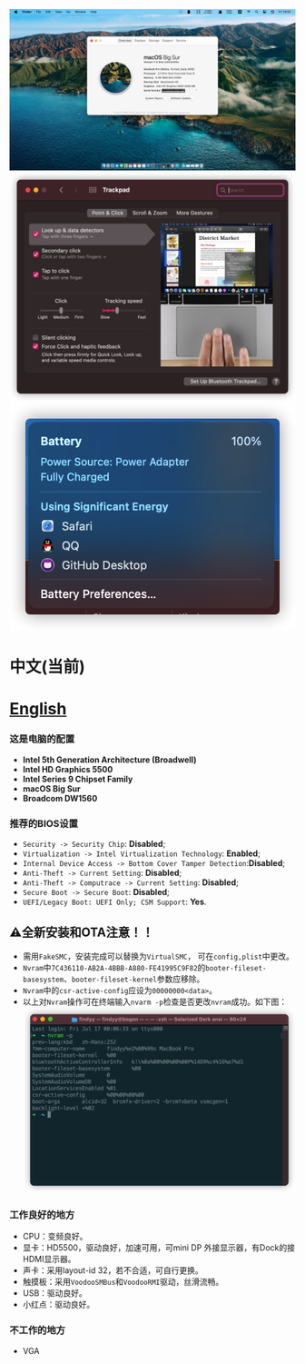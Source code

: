 ![关于本机](./Pic/ScreenShoot.jpg)
![触摸板](./Pic/trackpad.png)
![电池](./Pic/battery.png)

# 中文(当前)
#   [English](README-E.md)
### 这是电脑的配置

- **Intel 5th Generation Architecture (Broadwell)**
- **Intel HD Graphics 5500**
- **Intel Series 9 Chipset Family**
- **macOS Big Sur**
- **Broadcom DW1560** 


### 推荐的**BIOS**设置
- `Security -> Security Chip`: **Disabled**;
- `Virtualization -> Intel Virtualization Technology`: **Enabled**;
- `Internal Device Access -> Bottom Cover Tamper Detection`:**Disabled**;
- `Anti-Theft -> Current Setting`: **Disabled**;
- `Anti-Theft -> Computrace -> Current Setting`: **Disabled**;
- `Secure Boot -> Secure Boot`: **Disabled**;
- `UEFI/Legacy Boot: UEFI Only;
CSM Support`: **Yes**.

## ⚠️全新安装和OTA注意！！
- 需用`FakeSMC`，安装完成可以替换为`VirtualSMC`，
可在`config,plist`中更改。
- `Nvram`中`7C436110-AB2A-4BBB-A880-FE41995C9F82`的`booter-fileset-basesystem`、`booter-fileset-kernel`参数应移除。
- `Nvram`中的`csr-active-config`应设为`00000000<data>`。
-  以上对`Nvram`操作可在终端输入`nvarm -p`检查是否更改`nvram`成功。如下图：
![nvram](/Pic/nvram.png)
### 工作良好的地方

- CPU：变频良好。
- 显卡：HD5500，驱动良好，加速可用，可mini DP 外接显示器，有Dock的接HDMI显示器。
- 声卡：采用layout-id 32，若不合适，可自行更换。
- 触摸板：采用`VoodooSMBus`和`VoodooRMI`驱动，丝滑流畅。
- USB：驱动良好。
- 小红点：驱动良好。

### 不工作的地方
- VGA
